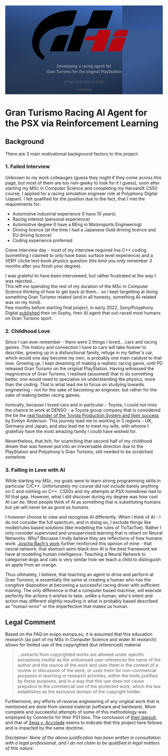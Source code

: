 ![Gran Turismo AI](./Images/YouTubeLogo.png "Gran Turismo Ai")

# Gran Turismo Racing AI Agent for the PSX via Reinforcement Learning

## Background 
There are 3 main motivational background factors to this project.

### 1. Failed Interview 
Unknown to my work colleauges (guess they might if they come across this page, but most of them are too non-geeky to look for it I guess), soon after starting my MSc in Computer Science and completing my HarvardX CS50 course, I applied for a racing simulation engineer role at Polyphony Digital (Japan). I felt qualified for the position due to the fact, that I met the requirements for:
* Automotive industrial experience (I have 10 years)
* Racing interest (personal experience)
* Automotive degree (I have a BEng in Motorsports Engineering)
* Driving licence (at the time I had a Japanese Gold driving licence and EU driving licence)
* Coding experience preferred

Come interview day - most of my interview required live C++ coding (something I claimed to only have basic surface level experience) and a VERY cliche text-book physics question (the kind you only remember 3 months after you finish your degree).  

I was grateful to have been interviewed, but rather frustrated at the way I was rejected...  
This left me spending the rest of my duration of the MSc in Computer Science thinking of how to get back at them... so I kept targetting at doing something Gran Turismo related (and in all honesty, something  AI-related was on my mind).  
Few months before starting final project, in early 2022, Sony/Polyphony Digital [published](https://www.nature.com/articles/s41586-021-04357-7) their on Sophy, their AI agent that out-raced most humans on Gran Turismo sport.

### 2. Childhood Love 
Since I can ever remember - there were 2 things I loved... cars and racing games. The history and connection I have to cars will take forever to describe, growing up in a disfunctional family, refuge in my father's car, which would one day become my own, is probably one main catalyst to that love. Growing up, I kept dreaming of making a realistic racing game, until PD released Gran Turismo on the original PlayStation. Having witnessed the magnicence of Gran Turismo, I realised (assumed) that to do something better, one would need to specialise on understanding the physics, more than the coding. That is what lead me to focus on studying towards engineering - not for the sake of becoming an engineer, but rather for the sake of making better racing games.  

Ironically, because I loved cars and in particular - Toyota, I could not miss the chance to work at DENSO - a Toyota group company that is considered the be the [real founder of the Toyota Production System and their success](https://acuresearchbank.acu.edu.au/download/f0f019d090032cf83ced86219d1a845e9027b3d8ba17890e9b58c253d3330394/250205/Anderson_2003_The_enigma_of_Toyotas_competitive_advantage.pdf) by Evelyn Anderson. This journey lead me to working in 3 regions - UK, Germany and Japan, and also lead me to meet my wife, with whome I gratefuly have the most amazing family I could have wished for.  

Nevertheless, that itch, for scartching that second half of my childhood dream that was forever put into an irreversable direction due to the PlayStation and Polyphony's Gran Turismo, still needed to be scratched somehow.

### 3. Falling in Love with AI
While starting my MSc, my goals were to learn strong programming skills in particular C/C++. Unfortunately my course did not include barely anything on C and nothing on C++. CS50x and my attempts at PSX homebrew had to fill that gap. However, what I did discover during my degree was how cool AI can be. Most people think of AI as something that is substituting humans but yet will never be as good as humans.   

I however choose to view and recognise AI differently. When I think of AI - I do not consider the full spectrum, and in doing so, I exclude things like model/rules based solutions (like modelling the rules of TicTacToe). Rather I only consider supervised and unsupervised learning that is reliant on Neural Networks. Why? Becuase I trully believe they are reflections of how humans work. [Joscha Bach's work](http://bach.ai/) further reinforced this opinion of mine - that neural network, that abstract semi-black-box AI is the best framework we have at modelling human intelligence. Teaching a Neural Network to categorise dogs and cats is very similar how we teach a child to distinguish an apple from an orange.  

Thus ultimately, I believe, that teaching an agent to drive and perform at Gran Turismo, is essentially the same at creating a human who has the congitive disposition at becoming a successful racing driver with sufficient training. The only difference is that a computer based machine, will execute perfectly the actions it wishes to take, unlike a human, who's intent and action may different slightly resulting in what is probably based described as "human-error" or the imperfection that makes us human. 

## Legal Comment 
Based on the FAQ on euipo.europa.eu, it is assumed that this education research (as part of my MSc in Computer Science and wider AI research) allows for limited use of the copyrighted (but referenced) material
> ...extracts from copyrighted works are allowed under specific exceptions insofar as the unlicensed user references the name of the author and the source of the work and uses them in the context of a review or discussion of the work, or uses them for non-commercial purposes in teaching or research activities, within the limits justified by these purposes, and in a way that this use does not cause prejudice to the commercial use of the protected work, which the law establishes as the exclusive domain of the copyright holder. 

Furthermore, any efforts of reverse engineering of any original work that is mentioned are done from owned material (software and hardware). More complete and succeesful attempts of some of this methodology was employed by Connectix for their PS1 bios. The conclusion of [their lawsuit](https://en.wikipedia.org/wiki/Sony_Computer_Entertainment,_Inc._v._Connectix_Corp.), and that of [Sega v. Accolade](https://en.wikipedia.org/wiki/Sega_Enterprises,_Ltd._v._Accolade,_Inc.) seems to indicate that this project here follows and is impacted by the same doctrine.

_Disclaimer: None of the above justification has been written in consultation with a legal professional, and I do not claim to be qualified in legal matters of this nature._

